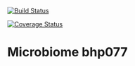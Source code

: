 [![Build Status](https://travis-ci.org/botswana-harvard/microbiome.svg?branch=develop)](https://travis-ci.org/botswana-harvard/microbiome)

[![Coverage Status](https://coveralls.io/repos/botswana-harvard/micobiome/badge.svg?branch=develop&service=github)](https://coveralls.io/github/botswana-harvard/microbiome?branch=develop)

# Microbiome bhp077

